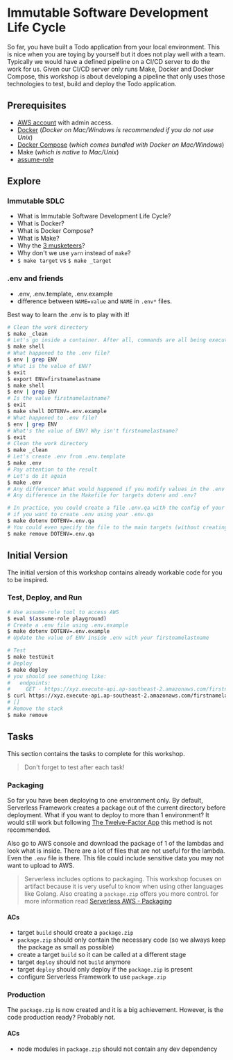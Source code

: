 # Immutable Software Development Life Cycle

So far, you have built a Todo application from your local environment. This is nice when you are toying by yourself but it does not play well with a team. Typically we would have a defined pipeline on a CI/CD server to do the work for us. Given our CI/CD server only runs Make, Docker and Docker Compose, this workshop is about developing a pipeline that only uses those technologies to test, build and deploy the Todo application.

## Prerequisites

- [AWS account](https://aws.amazon.com/resources/create-account/) with admin access.
- [Docker](https://docs.docker.com/engine/installation/) (_Docker on Mac/Windows is recommended if you do not use Unix_)
- [Docker Compose](https://docs.docker.com/compose/install/) (_which comes bundled with Docker on Mac/Windows_)
- Make (_which is native to Mac/Unix_)
- [assume-role](https://github.com/remind101/assume-role)

## Explore

### Immutable SDLC

- What is Immutable Software Development Life Cycle?
- What is Docker?
- What is Docker Compose?
- What is Make?
- Why the [3 musketeers](https://confluence.amaysim.net/display/ENG/Immutable+SDLC+-+The+Three+Musketeers)?
- Why don't we use `yarn` instead of `make`?
- `$ make target` vs `$ make _target`

### .env and friends

- .env, .env.template, .env.example
- difference between `NAME=value` and `NAME` in `.env*` files.

Best way to learn the .env is to play with it!

```bash
# Clean the work directory
$ make _clean
# Let's go inside a container. After all, commands are all being executed inside a container!
$ make shell
# What happened to the .env file?
$ env | grep ENV
# What is the value of ENV?
$ exit
$ export ENV=firstnamelastname
$ make shell
$ env | grep ENV
# Is the value firstnamelastname?
$ exit
$ make shell DOTENV=.env.example
# What happened to .env file?
$ env | grep ENV
# What's the value of ENV? Why isn't firstnamelastname?
$ exit
# Clean the work directory
$ make _clean
# Let's create .env from .env.template
$ make .env
# Pay attention to the result
# Let's do it again
$ make .env
# Any difference? What would happened if you modify values in the .env and rerun the command?
# Any difference in the Makefile for targets dotenv and .env?

# In practice, you could create a file .env.qa with the config of your QA environment and use that file to manually delete or deploy your app
# if you want to create .env using your .env.qa
$ make dotenv DOTENV=.env.qa
# You could even specify the file to the main targets (without creating a .env)
$ make remove DOTENV=.env.qa
```

## Initial Version

The initial version of this workshop contains already workable code for you to be inspired.

### Test, Deploy, and Run

```bash
# Use assume-role tool to access AWS
$ eval $(assume-role playground)
# Create a .env file using .env.example
$ make dotenv DOTENV=.env.example
# Update the value of ENV inside .env with your firstnamelastname

# Test
$ make testUnit
# Deploy
$ make deploy
# you should see something like:
#   endpoints:
#     GET - https://xyz.execute-api.ap-southeast-2.amazonaws.com/firstnamelastname/tasks
$ curl https://xyz.execute-api.ap-southeast-2.amazonaws.com/firstnamelastname/tasks
# []
# Remove the stack
$ make remove
```

## Tasks

This section contains the tasks to complete for this workshop.

> Don't forget to test after each task!

### Packaging

So far you have been deploying to one environment only. By default, Serverless Framework creates a package out of the current directory before deployment. What if you want to deploy to more than 1 environment? It would still work but following [The Twelve-Factor App](https://12factor.net/build-release-run) this method is not recommended.

Also go to AWS console and download the package of 1 of the lambdas and look what is inside. There are a lot of files that are not useful for the lambda. Even the `.env` file is there. This file could include sensitive data you may not want to upload to AWS.

> Serverless includes options to packaging. This workshop focuses on artifact because it is very useful to know when using other languages like Golang. Also creating a `package.zip` offers you more control. for more information read [Serverless AWS - Packaging](https://serverless.com/framework/docs/providers/aws/guide/packaging/)

#### ACs

- target `build` should create a `package.zip`
- `package.zip` should only contain the necessary code (so we always keep the package as small as possible)
- create a target `build` so it can be called at a different stage
- target `deploy` should not `build` anymore
- target `deploy` should only deploy if the `package.zip` is present
- configure Serverless Framework to use `package.zip`

### Production

The `package.zip` is now created and it is a big achievement. However, is the code production ready? Probably not.

#### ACs

- node modules in `package.zip` should not contain any dev dependency